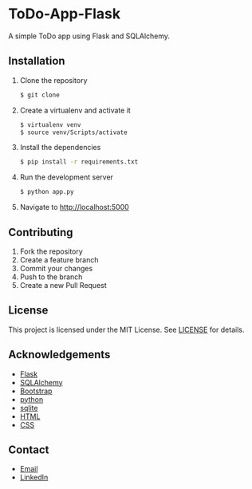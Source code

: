 ToDo-App-Flask
=================

A simple ToDo app using Flask and SQLAlchemy.

## Installation

1. Clone the repository

    ```bash
    $ git clone
    ```
2. Create a virtualenv and activate it

    ```bash
    $ virtualenv venv
    $ source venv/Scripts/activate
    ``` 
3. Install the dependencies

    ```bash
    $ pip install -r requirements.txt
    ```
4. Run the development server

    ```bash
    $ python app.py
    ``` 
5. Navigate to [http://localhost:5000](http://localhost:5000)


## Contributing

1. Fork the repository
2. Create a feature branch
3. Commit your changes
4. Push to the branch
5. Create a new Pull Request

## License

This project is licensed under the MIT License. See [LICENSE](LICENSE) for details.

## Acknowledgements

- [Flask](http://flask.pocoo.org/)
- [SQLAlchemy](http://www.sqlalchemy.org/)
- [Bootstrap](http://getbootstrap.com/)
- [python](https://www.python.org/)
- [sqlite](https://www.sqlite.org/)
- [HTML](https://www.w3schools.com/html/)
- [CSS](https://www.w3schools.com/css/)

## Contact

- [Email](mailto:mohamed.a.abdelgani@gmail.com)
- [LinkedIn](https://www.linkedin.com/in/mohamedahmed878/)



